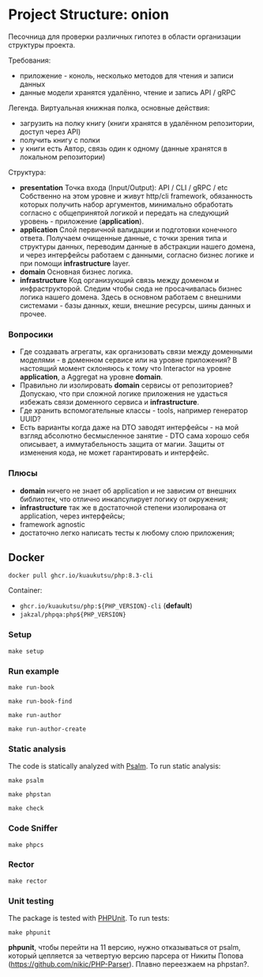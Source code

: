 # Project Structure: onion

Песочница для проверки различных гипотез в области организации структуры проекта.

Требования:
- приложение - коноль, несколько методов для чтения и записи данных
- данные модели хранятся удалённо, чтение и запись API / gRPC

Легенда. Виртуальная книжная полка, основные действия:
- загрузить на полку книгу (книги хранятся в удалённом репозитории, доступ через API)
- получить книгу с полки
- у книги есть Автор, связь один к одному (данные хранятся в локальном репозитории)

Структура:
- **presentation**
  Точка входа (Input/Output): API / CLI / gRPC / etc
  Собственно на этом уровне и живут http/cli framework, обязанность которых получить набор аргументов,
  минимально обработать согласно с общепринятой логикой и передать на следующий уровень - приложение (**application**).
- **application**
  Слой первичной валидации и подготовки конечного ответа.
  Получаем очищенные данные, с точки зрения типа и структуры данных, переводим данные в абстракции нашего домена, 
  и через интерфейсы работаем с данными, согласно бизнес логике и при помощи **infrastructure** layer.
- **domain**
  Основная бизнес логика.
- **infrastructure**
  Код организующий связь между доменом и инфраструкторой.
  Следим чтобы сюда не просачивалась бизнес логика нашего домена. Здесь в основном работаем с внешними системами - 
  базы данных, кеши, внешние ресурсы, шины данных и прочее.

### Вопросики

- Где создавать агрегаты, как организовать связи между доменными моделями - в доменном сервисе или на уровне приложения?
  В настоящий момент склоняюсь к тому что Interactor на уровне **application**, а Aggregat на уровне **domain**.
- Правильно ли изолировать **domain** сервисы от репозиториев?
  Допускаю, что при сложной логике приложения не удасться избежать связи доменного сервиса и **infrastructure**.
- Где хранить вспомогательные классы - tools, например генератор UUID?
- Есть варианты когда даже на DTO заводят интерфейсы - на мой взгляд абсолютно бесмысленное занятие - 
  DTO сама хорошо себя описывает, а иммутабельность защита от магии. Защиты от изменения кода, не может гарантировать и интерфейс.

### Плюсы

+ **domain** ничего не знает об application и не зависим от внешних библиотек, что отлично инкапсулирует логику от окружения;
+ **infrastructure** так же в достаточной степени изолирована от application, через интерфейсы;
+ framework agnostic
+ достаточно легко написать тесты к любому слою приложения;

## Docker

```shell
docker pull ghcr.io/kuaukutsu/php:8.3-cli
```

Container:
- `ghcr.io/kuaukutsu/php:${PHP_VERSION}-cli` (**default**)
- `jakzal/phpqa:php${PHP_VERSION}`

### Setup

```shell
make setup
```

### Run example

```shell
make run-book
```

```shell
make run-book-find
```

```shell
make run-author
```

```shell
make run-author-create
```

### Static analysis

The code is statically analyzed with [Psalm](https://psalm.dev/). To run static analysis:

```shell
make psalm
```

```shell
make phpstan
```

```shell
make check
```

### Code Sniffer

```shell
make phpcs
```

### Rector

```shell
make rector
```

### Unit testing

The package is tested with [PHPUnit](https://phpunit.de/). To run tests:

```shell
make phpunit
```
**phpunit**, чтобы перейти на 11 версию, нужно отказываться от psalm,
который цепляется за четвертую версию парсера от Никиты Попова (https://github.com/nikic/PHP-Parser).
Плавно переезжаем на phpstan?.

